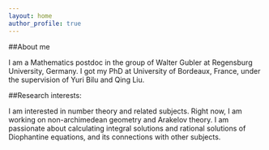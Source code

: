 ```yaml
---
layout: home
author_profile: true
---
```


##About me

I am a Mathematics postdoc in the group of Walter Gubler at Regensburg University, Germany. I got my PhD at University of Bordeaux, France, under the supervision of Yuri Bilu and Qing Liu.

##Research interests:

I am interested in number theory and related subjects. Right now, I am working on non-archimedean geometry and Arakelov theory. 
I am passionate about calculating integral solutions and rational solutions of Diophantine equations, and its connections with other subjects.

